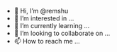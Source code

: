 - 👋 Hi, I’m @remshu
- 👀 I’m interested in ...
- 🌱 I’m currently learning ...
- 💞️ I’m looking to collaborate on ...
- 📫 How to reach me ...

<!---
remshu/remshu is a ✨ special ✨ repository because its `README.md` (this file) appears on your GitHub profile.
You can click the Preview link to take a look at your changes.
--->
